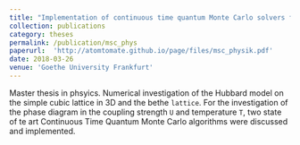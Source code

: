 ```yaml
---
title: "Implementation of continuous time quantum Monte Carlo solvers for the infinite dimensional Hubbard model at half filling"
collection: publications
category: theses
permalink: /publication/msc_phys
paperurl:  'http://atomtomate.github.io/page/files/msc_physik.pdf'
date: 2018-03-26
venue: 'Goethe University Frankfurt'
---
```


Master thesis in phsyics. 
Numerical investigation of the Hubbard model on the simple cubic lattice in 3D and the bethe `lattice`.
For the investigation of the phase diagram in  the coupling strength `U` and temperature `T`, two state of te art Continuous Time Quantum Monte Carlo algorithms were discussed and implemented.